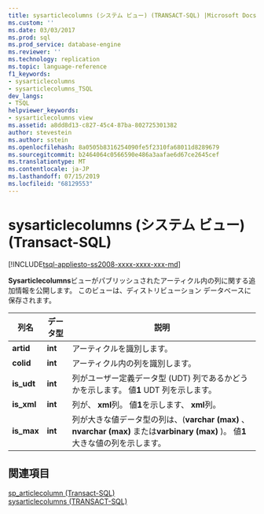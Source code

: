 ```yaml
---
title: sysarticlecolumns (システム ビュー) (TRANSACT-SQL) |Microsoft Docs
ms.custom: ''
ms.date: 03/03/2017
ms.prod: sql
ms.prod_service: database-engine
ms.reviewer: ''
ms.technology: replication
ms.topic: language-reference
f1_keywords:
- sysarticlecolumns
- sysarticlecolumns_TSQL
dev_langs:
- TSQL
helpviewer_keywords:
- sysarticlecolumns view
ms.assetid: a8dd8d13-c827-45c4-87ba-802725301382
author: stevestein
ms.author: sstein
ms.openlocfilehash: 8a0505b8316254090fe5f2310fa68011d8289679
ms.sourcegitcommit: b2464064c0566590e486a3aafae6d67ce2645cef
ms.translationtype: MT
ms.contentlocale: ja-JP
ms.lasthandoff: 07/15/2019
ms.locfileid: "68129553"
---
```

# <a name="sysarticlecolumns-system-view-transact-sql"></a>sysarticlecolumns (システム ビュー) (Transact-SQL)
[!INCLUDE[tsql-appliesto-ss2008-xxxx-xxxx-xxx-md](../../includes/tsql-appliesto-ss2008-xxxx-xxxx-xxx-md.md)]

  **Sysarticlecolumns**ビューがパブリッシュされたアーティクル内の列に関する追加情報を公開します。 このビューは、ディストリビューション データベースに保存されます。  
  
|列名|データ型|説明|  
|-----------------|---------------|-----------------|  
|**artid**|**int**|アーティクルを識別します。|  
|**colid**|**int**|アーティクル内の列を識別します。|  
|**is_udt**|**int**|列がユーザー定義データ型 (UDT) 列であるかどうかを示します。 値**1** UDT 列を示します。|  
|**is_xml**|**int**|列が、 **xml**列。 値**1**を示します、 **xml**列。|  
|**is_max**|**int**|列が大きな値データ型の列は、(**varchar (max)** 、 **nvarchar (max)** または**varbinary (max)** )。 値**1**大きな値の列を示します。|  
  
## <a name="see-also"></a>関連項目  
 [sp_articlecolumn (Transact-SQL)](../../relational-databases/system-stored-procedures/sp-articlecolumn-transact-sql.md)   
 [sysarticlecolumns &#40;TRANSACT-SQL&#41;](../../relational-databases/system-tables/sysarticlecolumns-transact-sql.md)  
  
  
